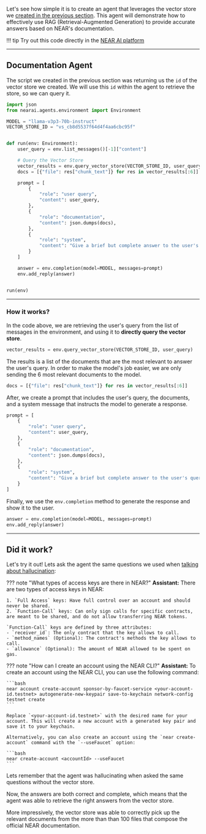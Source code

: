 Let's see how simple it is to create an agent that leverages the vector store we [created in the previous section](./vector_store.md). This agent will demonstrate how to effectively use RAG (Retrieval-Augmented Generation) to provide accurate answers based on NEAR's documentation.

!!! tip
    Try out this code directly in the [NEAR AI platform](https://app.near.ai/agents/gagdiez.near/docs-gpt/latest/run)

---

## Documentation Agent

The script we created in the previous section was returning us the `id` of the vector store we created. We will use this `id` within the agent to retrieve the store, so we can query it.

```python
import json
from nearai.agents.environment import Environment

MODEL = "llama-v3p3-70b-instruct"
VECTOR_STORE_ID = "vs_cb8d5537f64d4f4aa6cbc95f"


def run(env: Environment):
    user_query = env.list_messages()[-1]["content"]

    # Query the Vector Store
    vector_results = env.query_vector_store(VECTOR_STORE_ID, user_query)
    docs = [{"file": res["chunk_text"]} for res in vector_results[:6]]

    prompt = [
        {
            "role": "user query",
            "content": user_query,
        },
        {
            "role": "documentation",
            "content": json.dumps(docs),
        },
        {
            "role": "system",
            "content": "Give a brief but complete answer to the user's query, staying as true as possible to the documentation SPECIALLY when dealing with code."
        }
    ]

    answer = env.completion(model=MODEL, messages=prompt)
    env.add_reply(answer)


run(env)
```

<hr class="subsection" />

### How it works?

In the code above, we are retrieving the user's query from the list of messages in the environment, and using it to **directly query the vector store**.

```python
vector_results = env.query_vector_store(VECTOR_STORE_ID, user_query)
```

The results is a list of the documents that are the most relevant to answer the user's query. In order to make the model's job easier, we are only sending the 6 most relevant documents to the model.

```python
docs = [{"file": res["chunk_text"]} for res in vector_results[:6]]
```

After, we create a prompt that includes the user's query, the documents, and a system message that instructs the model to generate a response.

```python
prompt = [
    {
        "role": "user query",
        "content": user_query,
    },
    {
        "role": "documentation",
        "content": json.dumps(docs),
    },
    {
        "role": "system",
        "content": "Give a brief but complete answer to the user's query, staying as true as possible to the documentation SPECIALLY when dealing with code."
    }
]
```

Finally, we use the `env.completion` method to generate the response and show it to the user.

```python
answer = env.completion(model=MODEL, messages=prompt)
env.add_reply(answer)
```

---

## Did it work?

Let's try it out! Lets ask the agent the same questions we used when [talking about hallucination](./problem.md):

<div class="grid" markdown>

??? note "What types of access keys are there in NEAR?"
    **Assistant:** There are two types of access keys in NEAR: 

    1. `Full Access` keys: Have full control over an account and should never be shared.
    2. `Function-Call` keys: Can only sign calls for specific contracts, are meant to be shared, and do not allow transferring NEAR tokens. 

    `Function-Call` keys are defined by three attributes: 
    - `receiver_id`: The only contract that the key allows to call.
    - `method_names` (Optional): The contract's methods the key allows to call.
    - `allowance` (Optional): The amount of NEAR allowed to be spent on gas.

??? note "How can I create an account using the NEAR CLI?"
    **Assistant:** To create an account using the NEAR CLI, you can use the following command:

    ```bash
    near account create-account sponsor-by-faucet-service <your-account-id.testnet> autogenerate-new-keypair save-to-keychain network-config testnet create
    ```

    Replace `<your-account-id.testnet>` with the desired name for your account. This will create a new account with a generated key pair and save it to your keychain. 

    Alternatively, you can also create an account using the `near create-account` command with the `--useFaucet` option:

    ```bash
    near create-account <accountId> --useFaucet
    ```
</div>

Lets remember that the agent was hallucinating when asked the same questions without the vector store.

Now, the answers are both correct and complete, which means that the agent was able to retrieve the right answers from the vector store.

More impressively, the vector store was able to correctly pick up the relevant documents from the more than than 100 files that compose the official NEAR documentation.
